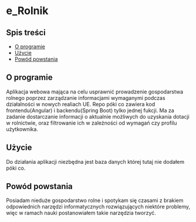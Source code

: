 # e_Rolnik


## Spis treści
* [O programie](#o-programie)
* [Użycie](#użycie)
* [Powód powstania](#powód-powstania)




## O programie
Aplikacja webowa mająca na celu usprawnić prowadzenie gospodarstwa rolnego poprzez zarządzanie informacjami wymaganymi podczas działalności w nowych realiach UE. Repo póki co zawiera kod frontendu(Angular) i backendu(Spring Boot) tylko jednej fukcji. Ma za zadanie dostarczanie informacji o aktualnie możliwych do uzyskania dotacji w rolnictwie, oraz filtrowanie ich w zależności od wymagań czy profilu użytkownika. 

## Użycie
Do działania aplikacji niezbędna jest baza danych której tutaj nie dodałem póki co.  

## Powód powstania
Posiadam nieduże gospodarstwo rolne i spotykam się czasami z brakiem odpowiednich narzędzi informatycznych rozwiązujących niektóre problemy, więc w ramach nauki postanowiałem takie narzędzia tworzyć. 
